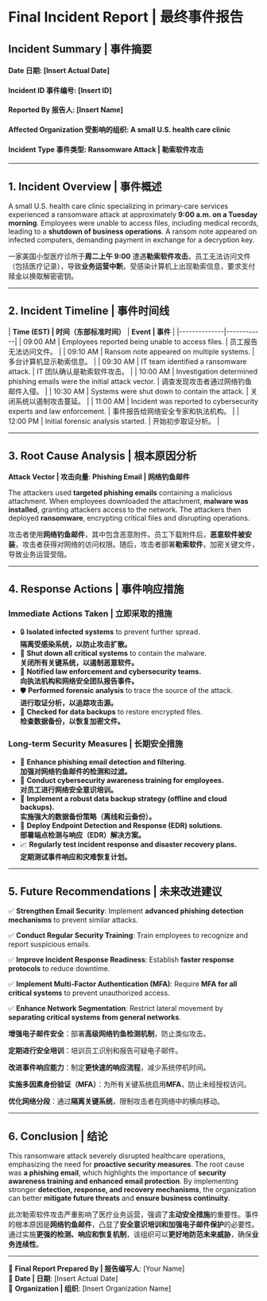 # **Final Incident Report | 最终事件报告**

## **Incident Summary | 事件摘要**

#### **Date 日期**: [Insert Actual Date]
#### **Incident ID 事件编号**: [Insert ID]
#### **Reported By 报告人**: [Insert Name]
#### **Affected Organization 受影响的组织**: A small U.S. health care clinic
#### **Incident Type 事件类型**: Ransomware Attack | 勒索软件攻击

---

## **1. Incident Overview | 事件概述**

A small U.S. health care clinic specializing in primary-care services experienced a ransomware attack at approximately **9:00 a.m. on a Tuesday morning**. Employees were unable to access files, including medical records, leading to a **shutdown of business operations**. A ransom note appeared on infected computers, demanding payment in exchange for a decryption key.

一家美国小型医疗诊所于**周二上午 9:00** 遭遇**勒索软件攻击**。员工无法访问文件（包括医疗记录），导致**业务运营中断**。受感染计算机上出现勒索信息，要求支付赎金以换取解密密钥。

---

## **2. Incident Timeline | 事件时间线**

| **Time (EST) | 时间（东部标准时间）** | **Event | 事件** |
|--------------|------------|
| 09:00 AM | Employees reported being unable to access files. | 员工报告无法访问文件。 |
| 09:10 AM | Ransom note appeared on multiple systems. | 多台计算机显示勒索信息。 |
| 09:30 AM | IT team identified a ransomware attack. | IT 团队确认是勒索软件攻击。 |
| 10:00 AM | Investigation determined phishing emails were the initial attack vector. | 调查发现攻击者通过网络钓鱼邮件入侵。 |
| 10:30 AM | Systems were shut down to contain the attack. | 关闭系统以遏制攻击蔓延。 |
| 11:00 AM | Incident was reported to cybersecurity experts and law enforcement. | 事件报告给网络安全专家和执法机构。 |
| 12:00 PM | Initial forensic analysis started. | 开始初步取证分析。 |

---

## **3. Root Cause Analysis | 根本原因分析**

**Attack Vector | 攻击向量**: **Phishing Email | 网络钓鱼邮件**

The attackers used **targeted phishing emails** containing a malicious attachment. When employees downloaded the attachment, **malware was installed**, granting attackers access to the network. The attackers then deployed **ransomware**, encrypting critical files and disrupting operations.

攻击者使用**网络钓鱼邮件**，其中包含恶意附件。员工下载附件后，**恶意软件被安装**，攻击者获得对网络的访问权限。随后，攻击者部署**勒索软件**，加密关键文件，导致业务运营受阻。

---

## **4. Response Actions | 事件响应措施**

### **Immediate Actions Taken | 立即采取的措施**

- 🔒 **Isolated infected systems** to prevent further spread.  
  **隔离受感染系统，以防止攻击扩散。**
- 🔄 **Shut down all critical systems** to contain the malware.  
  **关闭所有关键系统，以遏制恶意软件。**
- 📢 **Notified law enforcement and cybersecurity teams.**  
  **向执法机构和网络安全团队报告事件。**
- 🛡 **Performed forensic analysis** to trace the source of the attack.  
  **进行取证分析，以追踪攻击源。**
- 💾 **Checked for data backups** to restore encrypted files.  
  **检查数据备份，以恢复加密文件。**

### **Long-term Security Measures | 长期安全措施**

- 🛑 **Enhance phishing email detection and filtering.**  
  **加强对网络钓鱼邮件的检测和过滤。**
- 🏫 **Conduct cybersecurity awareness training for employees.**  
  **对员工进行网络安全意识培训。**
- 🔄 **Implement a robust data backup strategy (offline and cloud backups).**  
  **实施强大的数据备份策略（离线和云备份）。**
- 🔐 **Deploy Endpoint Detection and Response (EDR) solutions.**  
  **部署端点检测与响应（EDR）解决方案。**
- 📈 **Regularly test incident response and disaster recovery plans.**  
  **定期测试事件响应和灾难恢复计划。**

---

## **5. Future Recommendations | 未来改进建议**

✅ **Strengthen Email Security**: Implement **advanced phishing detection mechanisms** to prevent similar attacks.

✅ **Conduct Regular Security Training**: Train employees to recognize and report suspicious emails.

✅ **Improve Incident Response Readiness**: Establish **faster response protocols** to reduce downtime.

✅ **Implement Multi-Factor Authentication (MFA)**: Require **MFA for all critical systems** to prevent unauthorized access.

✅ **Enhance Network Segmentation**: Restrict lateral movement by **separating critical systems from general networks**.

**增强电子邮件安全**：部署**高级网络钓鱼检测机制**，防止类似攻击。

**定期进行安全培训**：培训员工识别和报告可疑电子邮件。

**改进事件响应能力**：制定**更快速的响应流程**，减少系统停机时间。

**实施多因素身份验证（MFA）**：为所有关键系统启用**MFA**，防止未经授权访问。

**优化网络分段**：通过**隔离关键系统**，限制攻击者在网络中的横向移动。

---

## **6. Conclusion | 结论**

This ransomware attack severely disrupted healthcare operations, emphasizing the need for **proactive security measures**. The root cause was **a phishing email**, which highlights the importance of **security awareness training and enhanced email protection**. By implementing stronger **detection, response, and recovery mechanisms**, the organization can better **mitigate future threats** and **ensure business continuity**.

此次勒索软件攻击严重影响了医疗业务运营，强调了**主动安全措施**的重要性。事件的根本原因是**网络钓鱼邮件**，凸显了**安全意识培训和加强电子邮件保护**的必要性。通过实施**更强的检测、响应和恢复机制**，该组织可以**更好地防范未来威胁**，确保**业务连续性**。

---

📌 **Final Report Prepared By | 报告编写人**: [Your Name]  
📆 **Date | 日期**: [Insert Actual Date]  
🏢 **Organization | 组织**: [Insert Organization Name]

